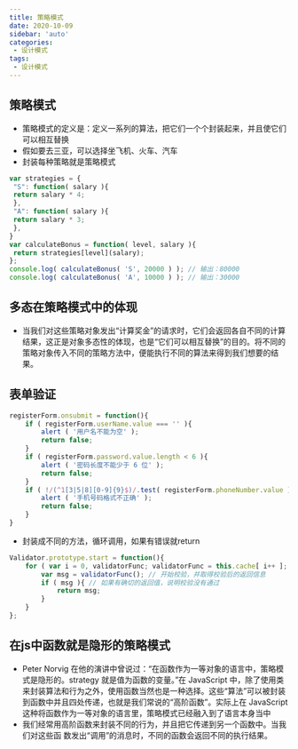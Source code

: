 ```yaml
---
title: 策略模式
date: 2020-10-09
sidebar: 'auto'
categories:
 - 设计模式
tags:
 - 设计模式
---
```


##  策略模式
-   策略模式的定义是：定义一系列的算法，把它们一个个封装起来，并且使它们可以相互替换
-   假如要去三亚，可以选择坐飞机、火车、汽车
-   封装每种策略就是策略模式
```js
var strategies = { 
 "S": function( salary ){ 
 return salary * 4; 
 }, 
 "A": function( salary ){ 
 return salary * 3; 
 }, 
}
var calculateBonus = function( level, salary ){ 
 return strategies[level](salary); 
}; 
console.log( calculateBonus( 'S', 20000 ) ); // 输出：80000 
console.log( calculateBonus( 'A', 10000 ) ); // 输出：30000
```

##  多态在策略模式中的体现
-   当我们对这些策略对象发出“计算奖金”的请求时，它们会返回各自不同的计算结果，这正是对象多态性的体现，也是“它们可以相互替换”的目的。将不同的策略对象传入不同的策略方法中，便能执行不同的算法来得到我们想要的结果。

##  表单验证
```js
registerForm.onsubmit = function(){ 
    if ( registerForm.userName.value === '' ){ 
        alert ( '用户名不能为空' ); 
        return false; 
    } 
    if ( registerForm.password.value.length < 6 ){ 
        alert ( '密码长度不能少于 6 位' ); 
        return false; 
    } 
    if ( !/(^1[3|5|8][0-9]{9}$)/.test( registerForm.phoneNumber.value ) ){ 
        alert ( '手机号码格式不正确' ); 
        return false; 
    } 
} 
```
-   封装成不同的方法，循环调用，如果有错误就return
```js
Validator.prototype.start = function(){ 
    for ( var i = 0, validatorFunc; validatorFunc = this.cache[ i++ ]; ){ 
        var msg = validatorFunc(); // 开始校验，并取得校验后的返回信息
        if ( msg ){ // 如果有确切的返回值，说明校验没有通过
            return msg; 
        } 
    } 
};
```

##  在js中函数就是隐形的策略模式
-   Peter Norvig 在他的演讲中曾说过：“在函数作为一等对象的语言中，策略模式是隐形的。strategy 就是值为函数的变量。”在 JavaScript 中，除了使用类来封装算法和行为之外，使用函数当然也是一种选择。这些“算法”可以被封装到函数中并且四处传递，也就是我们常说的“高阶函数”。实际上在 JavaScript 这种将函数作为一等对象的语言里，策略模式已经融入到了语言本身当中
-   我们经常用高阶函数来封装不同的行为，并且把它传递到另一个函数中。当我们对这些函
数发出“调用”的消息时，不同的函数会返回不同的执行结果。
